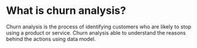 # What is churn analysis? 

Churn analysis is the process of identifying customers who are likely to stop using a product or service.
Churn analysis able to understand the reasons behind the actions using data model.  
